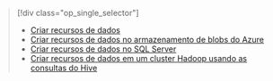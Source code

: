 > [!div class="op_single_selector"]
> * [Criar recursos de dados](../articles/machine-learning/machine-learning-data-science-create-features.md)
> * [Criar recursos de dados no armazenamento de blobs do Azure](../articles/machine-learning/machine-learning-data-science-create-features-blob.md)
> * [Criar recursos de dados no SQL Server](../articles/machine-learning/machine-learning-data-science-create-features-sql-server.md)
> * [Criar recursos de dados em um cluster Hadoop usando as consultas do Hive](../articles/machine-learning/machine-learning-data-science-create-features-hive.md)
> 
> 

